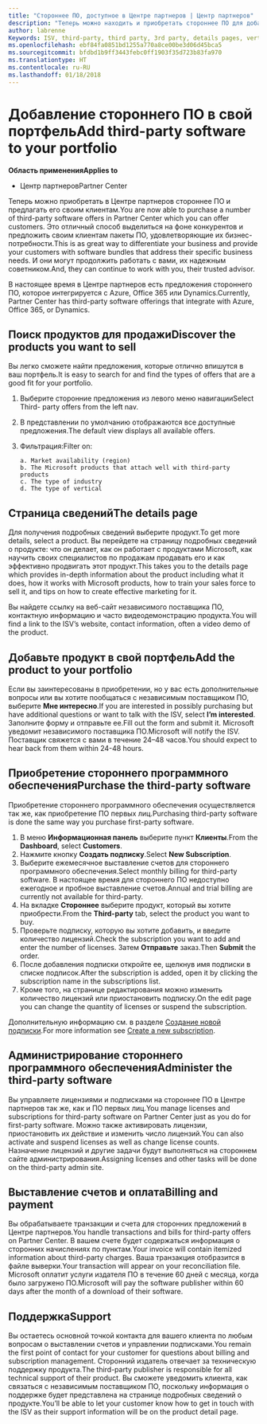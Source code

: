 ```yaml
---
title: "Стороннее ПО, доступное в Центре партнеров | Центр партнеров"
description: "Теперь можно находить и приобретать стороннее ПО для добавления в свой ассортимент предложений для клиентов."
author: labrenne
Keywords: ISV, third-party, third party, 3rd party, details pages, vertical software, software publisher
ms.openlocfilehash: ebf84fa0851bd1255a770a8ce00be3d06d45bca5
ms.sourcegitcommit: bfdbd1b9ff3443febc0ff1903f35d723b83fa970
ms.translationtype: HT
ms.contentlocale: ru-RU
ms.lasthandoff: 01/18/2018
---
```

# <a name="add-third-party-software-to-your-portfolio"></a><span data-ttu-id="b471e-103">Добавление стороннего ПО в свой портфель</span><span class="sxs-lookup"><span data-stu-id="b471e-103">Add third-party software to your portfolio</span></span>

**<span data-ttu-id="b471e-104">Область применения</span><span class="sxs-lookup"><span data-stu-id="b471e-104">Applies to</span></span>** 

- <span data-ttu-id="b471e-105">Центр партнеров</span><span class="sxs-lookup"><span data-stu-id="b471e-105">Partner Center</span></span>


<span data-ttu-id="b471e-106">Теперь можно приобретать в Центре партнеров стороннее ПО и предлагать его своим клиентам.</span><span class="sxs-lookup"><span data-stu-id="b471e-106">You are now able to purchase a number of third-party software offers in Partner Center which you can offer customers.</span></span> <span data-ttu-id="b471e-107">Это отличный способ выделиться на фоне конкурентов и предложить своим клиентам пакеты ПО, удовлетворяющие их бизнес-потребности.</span><span class="sxs-lookup"><span data-stu-id="b471e-107">This is as great way to differentiate your business and provide your customers with software bundles that address their specific business needs.</span></span> <span data-ttu-id="b471e-108">И они могут продолжить работать с вами, их надежным советником.</span><span class="sxs-lookup"><span data-stu-id="b471e-108">And, they can continue to work with you, their trusted advisor.</span></span>

<span data-ttu-id="b471e-109">В настоящее время в Центре партнеров есть предложения стороннего ПО, которое интегрируется с Azure, Office 365 или Dynamics.</span><span class="sxs-lookup"><span data-stu-id="b471e-109">Currently, Partner Center has third-party software offerings that integrate with Azure, Office 365, or Dynamics.</span></span>

## <a name="discover-the-products-you-want-to-sell"></a><span data-ttu-id="b471e-110">Поиск продуктов для продажи</span><span class="sxs-lookup"><span data-stu-id="b471e-110">Discover the products you want to sell</span></span>

<span data-ttu-id="b471e-111">Вы легко сможете найти предложения, которые отлично впишутся в ваш портфель.</span><span class="sxs-lookup"><span data-stu-id="b471e-111">It is easy to search for and find the types of offers that are a good fit for your portfolio.</span></span> 
1.  <span data-ttu-id="b471e-112">Выберите сторонние предложения из левого меню навигации</span><span class="sxs-lookup"><span data-stu-id="b471e-112">Select Third- party offers from the left nav.</span></span> 
2.  <span data-ttu-id="b471e-113">В представлении по умолчанию отображаются все доступные предложения.</span><span class="sxs-lookup"><span data-stu-id="b471e-113">The default view displays all available offers.</span></span> 
3.  <span data-ttu-id="b471e-114">Фильтрация:</span><span class="sxs-lookup"><span data-stu-id="b471e-114">Filter on:</span></span>

        a. Market availability (region) 
        b. The Microsoft products that attach well with third-party products  
        c. The type of industry 
        d. The type of vertical 

## <a name="the-details-page"></a><span data-ttu-id="b471e-115">Страница сведений</span><span class="sxs-lookup"><span data-stu-id="b471e-115">The details page</span></span>

<span data-ttu-id="b471e-116">Для получения подробных сведений выберите продукт.</span><span class="sxs-lookup"><span data-stu-id="b471e-116">To get more details, select a product.</span></span> <span data-ttu-id="b471e-117">Вы перейдете на страницу подробных сведений о продукте: что он делает, как он работает с продуктами Microsoft, как научить своих специалистов по продажам продавать его и как эффективно продвигать этот продукт.</span><span class="sxs-lookup"><span data-stu-id="b471e-117">This takes you to the details page which provides in-depth information about the product including what it does, how it works with Microsoft products, how to train your sales force to sell it, and tips on how to create effective marketing for it.</span></span> 

<span data-ttu-id="b471e-118">Вы найдете ссылку на веб-сайт независимого поставщика ПО, контактную информацию и часто видеодемонстрацию продукта.</span><span class="sxs-lookup"><span data-stu-id="b471e-118">You will find a link to the ISV’s website, contact information, often a video demo of the product.</span></span> 

## <a name="add-the-product-to-your-portfolio"></a><span data-ttu-id="b471e-119">Добавьте продукт в свой портфель</span><span class="sxs-lookup"><span data-stu-id="b471e-119">Add the product to your portfolio</span></span>

<span data-ttu-id="b471e-120">Если вы заинтересованы в приобретении, но у вас есть дополнительные вопросы или вы хотите пообщаться с независимым поставщиком ПО, выберите **Мне интересно**.</span><span class="sxs-lookup"><span data-stu-id="b471e-120">If you are interested in possibly purchasing but have additional questions or want to talk with the ISV, select **I’m interested**.</span></span> <span data-ttu-id="b471e-121">Заполните форму и отправьте ее.</span><span class="sxs-lookup"><span data-stu-id="b471e-121">Fill out the form and submit it.</span></span> <span data-ttu-id="b471e-122">Microsoft уведомит независимого поставщика ПО.</span><span class="sxs-lookup"><span data-stu-id="b471e-122">Microsoft will notify the ISV.</span></span> <span data-ttu-id="b471e-123">Поставщик свяжется с вами в течение 24–48 часов.</span><span class="sxs-lookup"><span data-stu-id="b471e-123">You should expect to hear back from them within 24-48 hours.</span></span> 

## <a name="purchase-the-third-party-software"></a><span data-ttu-id="b471e-124">Приобретение стороннего программного обеспечения</span><span class="sxs-lookup"><span data-stu-id="b471e-124">Purchase the third-party software</span></span>

<span data-ttu-id="b471e-125">Приобретение стороннего программного обеспечения осуществляется так же, как приобретение ПО первых лиц.</span><span class="sxs-lookup"><span data-stu-id="b471e-125">Purchasing third-party software is done the same way you purchase first-party software.</span></span> 

1.  <span data-ttu-id="b471e-126">В меню **Информационная панель** выберите пункт **Клиенты**.</span><span class="sxs-lookup"><span data-stu-id="b471e-126">From the **Dashboard**, select **Customers**.</span></span>
2.  <span data-ttu-id="b471e-127">Нажмите кнопку **Создать подписку**.</span><span class="sxs-lookup"><span data-stu-id="b471e-127">Select **New Subscription**.</span></span>
3.  <span data-ttu-id="b471e-128">Выберите ежемесячное выставление счетов для стороннего программного обеспечения.</span><span class="sxs-lookup"><span data-stu-id="b471e-128">Select monthly billing for third-party software.</span></span> <span data-ttu-id="b471e-129">В настоящее время для стороннего ПО недоступно ежегодное и пробное выставление счетов.</span><span class="sxs-lookup"><span data-stu-id="b471e-129">Annual and trial billing are currently not available for third-party.</span></span>
4.  <span data-ttu-id="b471e-130">На вкладке **Стороннее** выберите продукт, который вы хотите приобрести.</span><span class="sxs-lookup"><span data-stu-id="b471e-130">From the **Third-party** tab, select the product you want to buy.</span></span>
5.  <span data-ttu-id="b471e-131">Проверьте подписку, которую вы хотите добавить, и введите количество лицензий.</span><span class="sxs-lookup"><span data-stu-id="b471e-131">Check the subscription you want to add and enter the number of licenses.</span></span> <span data-ttu-id="b471e-132">Затем **Отправьте** заказ.</span><span class="sxs-lookup"><span data-stu-id="b471e-132">Then **Submit** the order.</span></span>
6.  <span data-ttu-id="b471e-133">После добавления подписки откройте ее, щелкнув имя подписки в списке подписок.</span><span class="sxs-lookup"><span data-stu-id="b471e-133">After the subscription is added, open it by clicking the subscription name in the subscriptions list.</span></span> 
7.  <span data-ttu-id="b471e-134">Кроме того, на странице редактирования можно изменить количество лицензий или приостановить подписку.</span><span class="sxs-lookup"><span data-stu-id="b471e-134">On the edit page you can change the quantity of licenses or suspend the subscription.</span></span>

<span data-ttu-id="b471e-135">Дополнительную информацию см. в разделе [Создание новой подписки](create-a-new-subscription.md).</span><span class="sxs-lookup"><span data-stu-id="b471e-135">For more information see [Create a new subscription](create-a-new-subscription.md).</span></span>

## <a name="administer-the-third-party-software"></a><span data-ttu-id="b471e-136">Администрирование стороннего программного обеспечения</span><span class="sxs-lookup"><span data-stu-id="b471e-136">Administer the third-party software</span></span>

<span data-ttu-id="b471e-137">Вы управляете лицензиями и подписками на стороннее ПО в Центре партнеров так же, как и ПО первых лиц.</span><span class="sxs-lookup"><span data-stu-id="b471e-137">You manage licenses and subscriptions for third-party software on Partner Center just as you do for first-party software.</span></span> <span data-ttu-id="b471e-138">Можно также активировать лицензии, приостановить их действие и изменить число лицензий.</span><span class="sxs-lookup"><span data-stu-id="b471e-138">You can also activate and suspend licenses as well as change license counts.</span></span> <span data-ttu-id="b471e-139">Назначение лицензий и другие задачи будут выполняться на стороннем сайте администрирования.</span><span class="sxs-lookup"><span data-stu-id="b471e-139">Assigning licenses and other tasks will be done on the third-party admin site.</span></span>

## <a name="billing-and-payment"></a><span data-ttu-id="b471e-140">Выставление счетов и оплата</span><span class="sxs-lookup"><span data-stu-id="b471e-140">Billing and payment</span></span>

<span data-ttu-id="b471e-141">Вы обрабатываете транзакции и счета для сторонних предложений в Центре партнеров.</span><span class="sxs-lookup"><span data-stu-id="b471e-141">You handle transactions and bills for third-party offers on Partner Center.</span></span> <span data-ttu-id="b471e-142">В вашем счете будет содержаться информация о сторонних начислениях по пунктам.</span><span class="sxs-lookup"><span data-stu-id="b471e-142">Your invoice will contain itemized information about third-party charges.</span></span> <span data-ttu-id="b471e-143">Ваша транзакция отобразится в файле выверки.</span><span class="sxs-lookup"><span data-stu-id="b471e-143">Your transaction will appear on your reconciliation file.</span></span> <span data-ttu-id="b471e-144">Microsoft оплатит услуги издателя ПО в течение 60 дней с месяца, когда было загружено ПО.</span><span class="sxs-lookup"><span data-stu-id="b471e-144">Microsoft will pay the software publisher within 60 days after the month of a download of their software.</span></span> 

## <a name="support"></a><span data-ttu-id="b471e-145">Поддержка</span><span class="sxs-lookup"><span data-stu-id="b471e-145">Support</span></span>

<span data-ttu-id="b471e-146">Вы остаетесь основной точкой контакта для вашего клиента по любым вопросам о выставлении счетов и управлении подписками.</span><span class="sxs-lookup"><span data-stu-id="b471e-146">You remain the first point of contact for your customer for questions about billing and subscription management.</span></span> <span data-ttu-id="b471e-147">Сторонний издатель отвечает за техническую поддержку продукта.</span><span class="sxs-lookup"><span data-stu-id="b471e-147">The third-party publisher is responsible for all technical support of their product.</span></span> <span data-ttu-id="b471e-148">Вы сможете уведомить клиента, как связаться с независимым поставщиком ПО, поскольку информация о поддержке будет представлена на странице подробных сведений о продукте.</span><span class="sxs-lookup"><span data-stu-id="b471e-148">You’ll be able to let your customer know how to get in touch with the ISV as their support information will be on the product detail page.</span></span>

